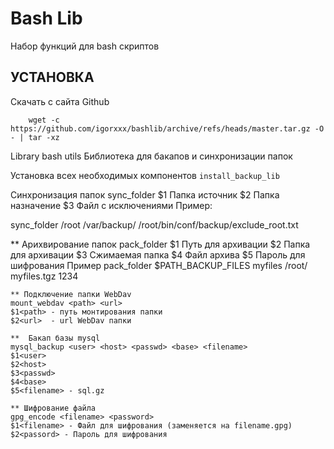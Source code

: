 Bash Lib
=========================


Набор функций для bash скриптов


УСТАНОВКА
------------
Скачать с сайта Github
```shell
    wget -c https://github.com/igorxxx/bashlib/archive/refs/heads/master.tar.gz -O - | tar -xz
```

Library bash utils
Библиотека для бакапов и синхронизации папок

Установка всех необходимых компонентов 
 `install_backup_lib`

 Синхронизация папок
sync_folder <source> <destination> <exclude file>
$1<source> Папка источник
$2<destination> Папка назначение
$3<exclude file> Файл с исключениями
Пример:


  sync_folder /root /var/backup/ /root/bin/conf/backup/exclude_root.txt 



   ** Арихвирование папок
   pack_folder <source> <folder> <tar arhive> <password>
   $1<source>		Путь для архивации
   $2<folder>          Папка для архивации
   $3<folder>		Сжимаемая папка
   $4<tar arhive>	Файл архива
   $5<password>	Пароль для шифрования
   Пример
   pack_folder $PATH_BACKUP_FILES myfiles  /root/ myfiles.tgz 1234

    ** Подключение папки WebDav
    mount_webdav <path> <url>
    $1<path> - путь монтирования папки
    $2<url>  - url WebDav папки

    **  Бакап базы mysql
    mysql_backup <user> <host> <passwd> <base> <filename> 
    $1<user>
    $2<host>
    $3<passwd>
    $4<base>
    $5<filename> - sql.gz

    ** Шифрование файла
    gpg_encode <filename> <password>
    $1<filename> - Файл для шифрования (заменяется на filename.gpg)
    $2<passord> - Пароль для шифрования
